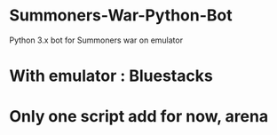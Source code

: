 # Summoners-War-Python-Bot
Python 3.x bot for Summoners war on emulator

# With emulator : Bluestacks

# Only one script add for now, arena


